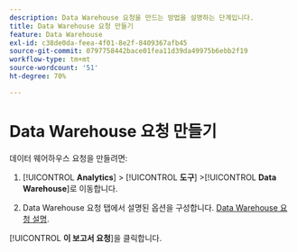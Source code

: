 ```yaml
---
description: Data Warehouse 요청을 만드는 방법을 설명하는 단계입니다.
title: Data Warehouse 요청 만들기
feature: Data Warehouse
exl-id: c38de0da-feea-4f01-8e2f-8409367afb45
source-git-commit: 0797758442bace01fea11d39da49975b6ebb2f19
workflow-type: tm+mt
source-wordcount: '51'
ht-degree: 70%

---
```


# Data Warehouse 요청 만들기

데이터 웨어하우스 요청을 만들려면:

1. [!UICONTROL **Analytics**] > [!UICONTROL **도구**] >[!UICONTROL **Data Warehouse**]&#x200B;로 이동합니다.

1. Data Warehouse 요청 탭에서 설명된 옵션을 구성합니다. [Data Warehouse 요청 설명](/help/export/data-warehouse/data-warehouse.md).

[!UICONTROL **이 보고서 요청**]&#x200B;을 클릭합니다.
